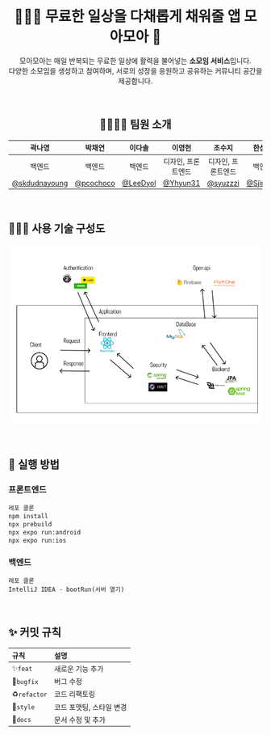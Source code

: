<div align="center">
  
# 🧑‍🤝‍🧑 무료한 일상을 다채롭게 채워줄 앱 모아모아 🎨

<p align="center">
모아모아는 매일 반복되는 무료한 일상에 활력을 불어넣는 <b>소모임 서비스</b>입니다.<br>
다양한 소모임을 생성하고 참여하며, 서로의 성장을 응원하고 공유하는 커뮤니티 공간을 제공합니다.
</p>

</br>

## 👨‍👩‍👧‍👦 팀원 소개

| 곽나영 | 박채연 | 이다솔 | 이영헌 | 조수지 | 한상진 |
| :---: | :---: | :---: | :---: | :---: | :---: |
| 백엔드 | 백엔드 | 백엔드 | 디자인, 프론트엔드 | 디자인, 프론트엔드 | 백엔드 |
| [@skdudnayoung](https://github.com/skdudnayoung) | [@pcochoco](https://github.com/pcochoco) | [@LeeDyol](https://github.com/LeeDyol) | [@Yhyun31](https://github.com/Yhyun31) | [@syuzzzi](https://github.com/syuzzzi) | [@Sjin618](https://github.com/Sjin618) |
</div>
</br>

## 👩🏻‍💻 사용 기술 구성도
![모아모아 기술 구성도](./assets/images/image.png)

</br>

## 🚀 실행 방법

### 프론트엔드
    레포 클론
    npm install
    npx prebuild
    npx expo run:android
    npx expo run:ios

### 백엔드
    레포 클론
    IntelliJ IDEA - bootRun(서버 열기)

</br>

## ✨ 커밋 규칙

| 규칙 | 설명 |
| :--- | :--- |
| ✨`feat` | 새로운 기능 추가 |
| 🐞`bugfix` | 버그 수정 |
| ♻️`refactor` | 코드 리팩토링 |
| 🎨`style` | 코드 포맷팅, 스타일 변경 |
| 📃`docs` | 문서 수정 및 추가 |

</br>




